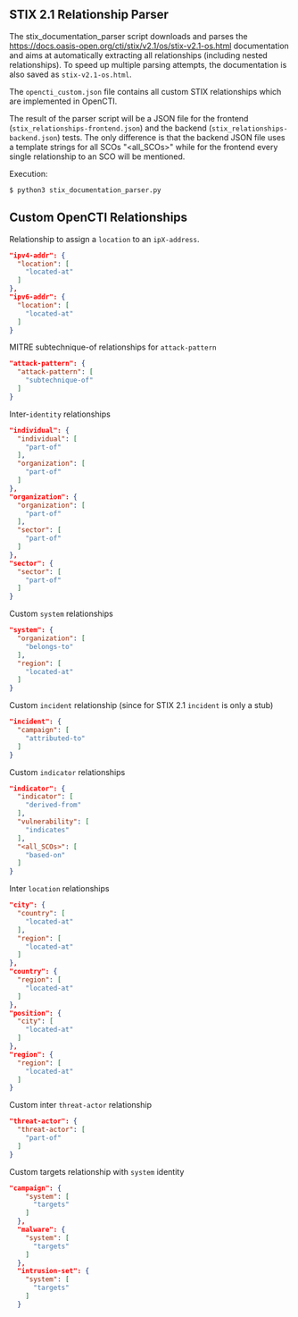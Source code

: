 ## STIX 2.1 Relationship Parser

The stix_documentation_parser script downloads and parses the https://docs.oasis-open.org/cti/stix/v2.1/os/stix-v2.1-os.html documentation and aims at automatically extracting all relationships (including nested relationships). To speed up multiple parsing attempts, the documentation is also saved as `stix-v2.1-os.html`.

The `opencti_custom.json` file contains all custom STIX relationships which are implemented in OpenCTI.

The result of the parser script will be a JSON file for the frontend (`stix_relationships-frontend.json`) and the backend (`stix_relationships-backend.json`) tests.
The only difference is that the backend JSON file uses a template strings for all SCOs "<all_SCOs>" while for the frontend every single relationship to an SCO will be mentioned.

Execution:
```shell
$ python3 stix_documentation_parser.py 
```

## Custom OpenCTI Relationships

Relationship to assign a `location` to an `ipX-address`.
```json
"ipv4-addr": {
  "location": [
    "located-at"
  ]
},
"ipv6-addr": {
  "location": [
    "located-at"
  ]
}
```

MITRE subtechnique-of relationships for `attack-pattern`
```json
"attack-pattern": {
  "attack-pattern": [
    "subtechnique-of"
  ]
}
```

Inter-`identity` relationships
```json
"individual": {
  "individual": [
    "part-of"
  ],
  "organization": [
    "part-of"
  ]
},
"organization": {
  "organization": [
    "part-of"
  ],
  "sector": [
    "part-of"
  ]
},
"sector": {
  "sector": [
    "part-of"
  ]
}
```
Custom `system` relationships
```json
"system": {
  "organization": [
    "belongs-to"
  ],
  "region": [
    "located-at"
  ]
}
```
Custom `incident` relationship (since for STIX 2.1 `incident` is only a stub)  
```json
"incident": {
  "campaign": [
    "attributed-to"
  ]
}
```
Custom `indicator` relationships
```json
"indicator": {
  "indicator": [
    "derived-from"
  ],
  "vulnerability": [
    "indicates"
  ],
  "<all_SCOs>": [
    "based-on"
  ]
}
```
Inter `location` relationships
```json
"city": {
  "country": [
    "located-at"
  ],
  "region": [
    "located-at"
  ]
},
"country": {
  "region": [
    "located-at"
  ]
},
"position": {
  "city": [
    "located-at"
  ]
},
"region": {
  "region": [ 
    "located-at"
  ]
}           
```

Custom inter `threat-actor` relationship
```json
"threat-actor": {
  "threat-actor": [
    "part-of"
  ]
}
```

Custom targets relationship with `system` identity
```json
"campaign": {
    "system": [
      "targets"
    ]
  },
  "malware": {
    "system": [
      "targets"
    ]
  },
  "intrusion-set": {
    "system": [
      "targets"
    ]
  }
```